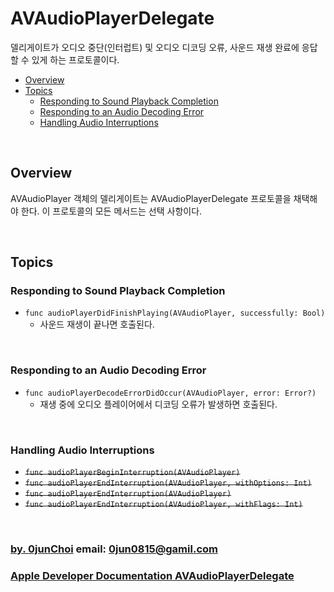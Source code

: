 # AVAudioPlayerDelegate
델리게이트가 오디오 중단(인터럽트) 및 오디오 디코딩 오류, 사운드 재생 완료에 응답할 수 있게 하는 프로토콜이다. 


* [Overview](#overview)
* [Topics](#topics)
    * [Responding to Sound Playback Completion](#responding-to-sound-playback-completion)
    * [Responding to an Audio Decoding Error](#responding-to-an-audio-decoding-error)
    * [Handling Audio Interruptions](#handling-audio-interruptions)


&nbsp;      
## Overview
AVAudioPlayer 객체의 델리게이트는 AVAudioPlayerDelegate 프로토콜을 채택해야 한다. 이 프로토콜의 모든 메서드는 선택 사항이다.


&nbsp;      
## Topics
### Responding to Sound Playback Completion
* `func audioPlayerDidFinishPlaying(AVAudioPlayer, successfully: Bool)`
    * 사운드 재생이 끝나면 호출된다.


&nbsp;      
### Responding to an Audio Decoding Error
* `func audioPlayerDecodeErrorDidOccur(AVAudioPlayer, error: Error?)`
    * 재생 중에 오디오 플레이어에서 디코딩 오류가 발생하면 호출된다.


&nbsp;   
### Handling Audio Interruptions
* ~~`func audioPlayerBeginInterruption(AVAudioPlayer)`~~
* ~~`func audioPlayerEndInterruption(AVAudioPlayer, withOptions: Int)`~~
* ~~`func audioPlayerEndInterruption(AVAudioPlayer)`~~
* ~~`func audioPlayerEndInterruption(AVAudioPlayer, withFlags: Int)`~~


&nbsp;
&nbsp;      
### [by. 0junChoi](https://github.com/0jun0815) email: <0jun0815@gamil.com>
### [Apple Developer Documentation AVAudioPlayerDelegate](https://developer.apple.com/documentation/avfoundation/avaudioplayerdelegate)
